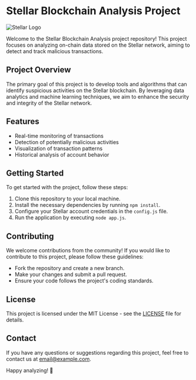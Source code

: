 # Stellar Blockchain Analysis Project

![Stellar Logo](stellar_logo.png)

Welcome to the Stellar Blockchain Analysis project repository! This project focuses on analyzing on-chain data stored on the Stellar network, aiming to detect and track malicious transactions.

## Project Overview

The primary goal of this project is to develop tools and algorithms that can identify suspicious activities on the Stellar blockchain. By leveraging data analytics and machine learning techniques, we aim to enhance the security and integrity of the Stellar network.

## Features

- Real-time monitoring of transactions
- Detection of potentially malicious activities
- Visualization of transaction patterns
- Historical analysis of account behavior

## Getting Started

To get started with the project, follow these steps:

1. Clone this repository to your local machine.
2. Install the necessary dependencies by running `npm install`.
3. Configure your Stellar account credentials in the `config.js` file.
4. Run the application by executing `node app.js`.

## Contributing

We welcome contributions from the community! If you would like to contribute to this project, please follow these guidelines:
- Fork the repository and create a new branch.
- Make your changes and submit a pull request.
- Ensure your code follows the project's coding standards.

## License

This project is licensed under the MIT License - see the [LICENSE](LICENSE) file for details.

## Contact

If you have any questions or suggestions regarding this project, feel free to contact us at [email@example.com](mailto:email@example.com).

Happy analyzing! 🚀